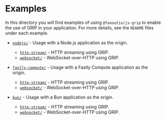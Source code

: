 # Examples

In this directory you will find examples of using `@fanoutio/js-grip` to enable the
use of GRIP in your application. For more details, see the `README` files under
each example.

* [`nodejs/`](./nodejs) - Usage with a Node.js application as the origin.
  * [`http-stream/`](./nodejs/http-stream) - HTTP streaming using GRIP.
  * [`websocket/`](./nodejs/websocket) - WebSocket-over-HTTP using GRIP.

* [`fastly-compute/`](./fastly-compute) - Usage with a Fastly Compute application as 
  the origin.
    * [`http-stream/`](./fastly-compute/http-stream) - HTTP streaming using GRIP.
    * [`websocket/`](./fastly-compute/websocket) - WebSocket-over-HTTP using GRIP.

* [`bun/`](./bun) - Usage with a Bun application as the origin.
  * [`http-stream/`](./bun/http-stream) - HTTP streaming using GRIP.
  * [`websocket/`](./bun/websocket) - WebSocket-over-HTTP using GRIP.
